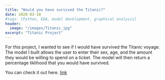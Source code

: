 ```yaml
---
title: "Would you have survived the Titanic?"
date: 2020-03-10
#tags: [Python, EDA, model development, graphical analysis]
header:
  image: "/images/Titanic.jpg"
excerpt: "Titanic Project"
---
```

For this project, I wanted to see if I would have survived the Titanic voyage.  The model I built allows the user to enter their sex, age, and the amount they would be willing to spend on a ticket.  The model will then return a percentage liklihood that you would have survived.

You can check it out here. [link](https://github.com/jdp71/titanic)